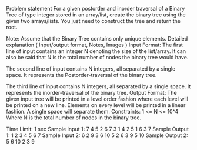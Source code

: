 Problem statement
For a given postorder and inorder traversal of a Binary Tree of type integer stored in an array/list, create the binary tree using the given two arrays/lists. You just need to construct the tree and return the root.

Note:
Assume that the Binary Tree contains only unique elements.
Detailed explanation ( Input/output format, Notes, Images )
Input Format:
The first line of input contains an integer N denoting the size of the list/array. It can also be said that N is the total number of nodes the binary tree would have.

The second line of input contains N integers, all separated by a single space. It represents the Postorder-traversal of the binary tree.

The third line of input contains N integers, all separated by a single space. It represents the inorder-traversal of the binary tree.
Output Format:
The given input tree will be printed in a level order fashion where each level will be printed on a new line.
Elements on every level will be printed in a linear fashion. A single space will separate them.
Constraints:
1 <= N <= 10^4
Where N is the total number of nodes in the binary tree.

Time Limit: 1 sec
Sample Input 1:
7
4 5 2 6 7 3 1
4 2 5 1 6 3 7
Sample Output 1:
1
2 3
4 5 6 7
Sample Input 2:
6
2 9 3 6 10 5
2 6 3 9 5 10
Sample Output 2:
5
6 10
2 3
9
